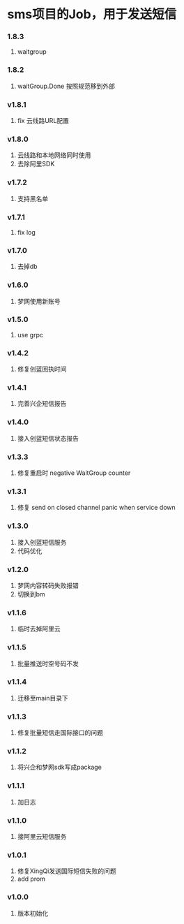 # sms项目的Job，用于发送短信

### 1.8.3
1. waitgroup

### 1.8.2
1. waitGroup.Done 按照规范移到外部

### v1.8.1
1. fix 云线路URL配置

### v1.8.0
1. 云线路和本地网络同时使用
2. 去除阿里SDK

### v1.7.2
1. 支持黑名单

### v1.7.1
1. fix log

### v1.7.0
1. 去掉db

### v1.6.0
1. 梦网使用新账号

### v1.5.0
1. use grpc

### v1.4.2
1. 修复创蓝回执时间

### v1.4.1
1. 完善兴企短信报告

### v1.4.0
1. 接入创蓝短信状态报告

### v1.3.3
1. 修复重启时 negative WaitGroup counter

### v1.3.1
1. 修复 send on closed channel panic when service down

### v1.3.0
1. 接入创蓝短信服务
2. 代码优化

### v1.2.0
1. 梦网内容转码失败报错
2. 切换到bm

### v1.1.6
1. 临时去掉阿里云

### v1.1.5
1. 批量推送时空号码不发

### v1.1.4
1. 迁移至main目录下

### v1.1.3
1. 修复批量短信走国际接口的问题

### v1.1.2
1. 将兴企和梦网sdk写成package


### v1.1.1
1. 加日志

### v1.1.0
1. 接阿里云短信服务

### v1.0.1
1. 修复XingQi发送国际短信失败的问题
2. add prom

### v1.0.0
1. 版本初始化
